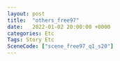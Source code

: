 ```yaml
---
layout: post
title:  "others_free97"
date:   2022-01-02 20:00:00 +0000
categories: Etc
Tags: Story Etc
SceneCode: ["scene_free97_q1_s20"]
---
```

